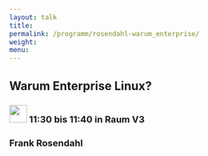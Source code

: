 ```yaml
---
layout: talk
title:
permalink: /programm/rosendahl-warum_enterprise/
weight: 
menu:
---
```

## Warum&nbsp;Enterprise&nbsp;Linux?

### <img height = "32" src="../../images/lightning.svg"> 11:30 bis 11:40 in Raum V3

### Frank&nbsp;Rosendahl

